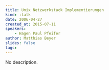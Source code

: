 ```yaml
---
title: Unix Netzwerkstack Implementierungen
kind: :talk
date: 2006-04-27
created_at: 2015-07-11
speakers:
    - Hagen Paul Pfeifer
author: Matthias Beyer
slides: false
tags:
---
```


No description.
